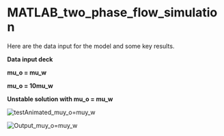 # MATLAB_two_phase_flow_simulation

Here are the data input for the model and some key results.

**Data input deck**


**mu_o = mu_w**



**mu_o = 10mu_w**


**Unstable solution with mu_o = mu_w**

![testAnimated_muy_o=muy_w](https://user-images.githubusercontent.com/86640902/219053413-d4b16f24-548b-4912-b58d-d7b184ec41a2.gif)


![Output_muy_o=muy_w](https://user-images.githubusercontent.com/86640902/219053922-805ef5bd-5f98-42a4-af8f-63d08dd4688b.png)
